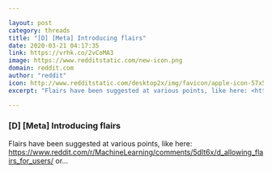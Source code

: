 ```yaml
---

layout: post
category: threads
title: "[D] [Meta] Introducing flairs"
date: 2020-03-21 04:17:35
link: https://vrhk.co/2vCoMA3
image: https://www.redditstatic.com/new-icon.png
domain: reddit.com
author: "reddit"
icon: http://www.redditstatic.com/desktop2x/img/favicon/apple-icon-57x57.png
excerpt: "Flairs have been suggested at various points, like here: <https://www.reddit.com/r/MachineLearning/comments/5dlt6x/d_allowing_flairs_for_users/> or..."

---
```


### [D] [Meta] Introducing flairs

Flairs have been suggested at various points, like here: <https://www.reddit.com/r/MachineLearning/comments/5dlt6x/d_allowing_flairs_for_users/> or...